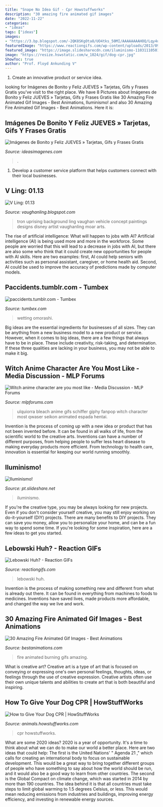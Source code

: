 ```yaml
---
title: "Snape No Idea Gif - Cpr Howstuffworks"
description: "30 amazing fire animated gif images"
date: "2022-11-22"
categories:
- "ideas"
tags: ["ideas"]
images:
- "https://3.bp.blogspot.com/-2QK8SKgOta8/UO4tks_50MI/AAAAAAAAHOQ/Lqy4uiZElrM/s1600/bridgebgb.jpg"
featuredImage: "https://www.reactiongifs.com/wp-content/uploads/2013/09/huh.gif"
featured_image: "https://image.slidesharecdn.com/iluminismo-110311105019-phpapp02/95/iluminismo-1-728.jpg?cb=1299840690"
image: "https://resize.hswstatic.com/w_1024/gif/dog-cpr.jpg"
ShowToc: true
author: "Prof. Floyd Ankunding V"
---
```



1. Create an innovative product or service idea.

	

		
looking for Imágenes de Bonito y Feliz JUEVES » Tarjetas, Gifs y Frases Gratis you've visit to the right place. We have 8 Pictures about Imágenes de Bonito y Feliz JUEVES » Tarjetas, Gifs y Frases Gratis like 30 Amazing Fire Animated Gif Images - Best Animations, Iluminismo! and also 30 Amazing Fire Animated Gif Images - Best Animations. Here it is:
		
    
## Imágenes De Bonito Y Feliz JUEVES » Tarjetas, Gifs Y Frases Gratis

<img loading=lazy src="https://ideasimagenes.com/wp-content/uploads/2021/02/Jueves36.gif" onerror="this.onerror=null;this.src='https://tse3.mm.bing.net/th?id=OIP.iM46J4JJIruvjn-Blh2PigAAAA&amp;pid=15.1';" alt="Imágenes de Bonito y Feliz JUEVES » Tarjetas, Gifs y Frases Gratis">

_Source: ideasimagenes.com_

>. 

	

1. Develop a customer service platform that helps customers connect with their local businesses.

    
## V Ling: 01.13

<img loading=lazy src="https://3.bp.blogspot.com/-2QK8SKgOta8/UO4tks_50MI/AAAAAAAAHOQ/Lqy4uiZElrM/s1600/bridgebgb.jpg" onerror="this.onerror=null;this.src='https://tse2.mm.bing.net/th?id=OIP.IyaIo-KsvvLd9n114rEDagHaEK&amp;pid=15.1';" alt="V Ling: 01.13">

_Source: vaughanling.blogspot.com_

>tron uprising background ling vaughan vehicle concept paintings designs disney artist vaughanling moar arts. 

	

The rise of artificial intelligence: What will happen to jobs with AI?
Artificial intelligence (AI) is being used more and more in the workforce. Some people are worried that this will lead to a decrease in jobs with AI, but there are also some who think that it could create new opportunities for people with AI skills. Here are two examples: first, AI could help seniors with activities such as personal assistant, caregiver, or home health aid. Second, AI could be used to improve the accuracy of predictions made by computer models.

    
## Paccidents.tumblr.com - Tumbex

<img loading=lazy src="https://64.media.tumblr.com/494508bf7646a3dcfc12e171f471d4d6/tumblr_p53xdd7tpE1rcwmjgo1_250.gifv" onerror="this.onerror=null;this.src='https://tse4.mm.bing.net/th?id=OIP.Zd9wfqQvMdBElFqDcjJcAgAAAA&amp;pid=15.1';" alt="paccidents.tumblr.com - Tumbex">

_Source: tumbex.com_

>wetting omorashi. 

	

Big ideas are the essential ingredients for businesses of all sizes. They can be anything from a new business model to a new product or service. However, when it comes to big ideas, there are a few things that always have to be in place. These include creativity, risk-taking, and determination. If these three qualities are lacking in your business, you may not be able to make it big.

    
## Witch Anime Character Are You Most Like - Media Discussion - MLP Forums

<img loading=lazy src="https://mlpforums.com/uploads/post_images/img-2754527-1-giphy.gif" onerror="this.onerror=null;this.src='https://tse4.mm.bing.net/th?id=OIP.DbhddpX5znBrj3_dVt0JaQHaDu&amp;pid=15.1';" alt="Witch anime character are you most like - Media Discussion - MLP Forums">

_Source: mlpforums.com_

>ulquiorra bleach anime gifs schiffer giphy fanpop witch character most qwaser seikon animated espada hentai. 

	

Invention is the process of coming up with a new idea or product that has not been invented before. It can be found in all walks of life, from the scientific world to the creative arts. Inventions can have a number of different purposes, from helping people to suffer less heart disease to making everyday products more efficient. From technology to health care, innovation is essential for keeping our world running smoothly.

    
## Iluminismo!

<img loading=lazy src="https://image.slidesharecdn.com/iluminismo-110311105019-phpapp02/95/iluminismo-1-728.jpg?cb=1299840690" onerror="this.onerror=null;this.src='https://tse4.mm.bing.net/th?id=OIP.xw_2cZ2qDSXHuQ52NkHFHwHaFj&amp;pid=15.1';" alt="Iluminismo!">

_Source: pt.slideshare.net_

>iluminismo. 

	

If you're the creative type, you may be always looking for new projects. Even if you don't consider yourself creative, you may still enjoy working on do-it-yourself (DIY) projects. There are many benefits to DIY projects. They can save you money, allow you to personalize your home, and can be a fun way to spend some time. If you're looking for some inspiration, here are a few ideas to get you started.

    
## Lebowski Huh? - Reaction GIFs

<img loading=lazy src="https://www.reactiongifs.com/wp-content/uploads/2013/09/huh.gif" onerror="this.onerror=null;this.src='https://tse4.mm.bing.net/th?id=OIP.n4Lc5mPZLlND8wMspe7q_gHaFj&amp;pid=15.1';" alt="Lebowski Huh? - Reaction GIFs">

_Source: reactiongifs.com_

>lebowski huh. 

	

Invention is the process of making something new and different from what is already out there. It can be found in everything from machines to foods to medicines. Inventions have saved lives, made products more affordable, and changed the way we live and work.

    
## 30 Amazing Fire Animated Gif Images - Best Animations

<img loading=lazy src="https://bestanimations.com/Nature/Fire/lightbulb-fire-animated-gif.gif" onerror="this.onerror=null;this.src='https://tse3.mm.bing.net/th?id=OIP.JBxmO_LQtcQMXDe6EDsVmQHaHa&amp;pid=15.1';" alt="30 Amazing Fire Animated Gif Images - Best Animations">

_Source: bestanimations.com_

>fire animated burning gifs amazing. 

	

What is creative art?
Creative art is a type of art that is focused on conveying or expressing one's own personal feelings, thoughts, ideas, or feelings through the use of creative expression. Creative artists often use their own unique talents and abilities to create art that is both beautiful and inspiring.

    
## How To Give Your Dog CPR | HowStuffWorks

<img loading=lazy src="https://resize.hswstatic.com/w_1024/gif/dog-cpr.jpg" onerror="this.onerror=null;this.src='https://tse1.mm.bing.net/th?id=OIP.GDY5cn6CTohopEtFwzCMPAHaEK&amp;pid=15.1';" alt="How to Give Your Dog CPR | HowStuffWorks">

_Source: animals.howstuffworks.com_

>cpr howstuffworks. 

	

What are some 2020 ideas?
2020 is a year of opportunity. It's a time to think about what we can do to make our world a better place. Here are two ideas that could help: 
The first is the United Nations' " Agenda 21 ," which calls for creating an international body to focus on sustainable development. This would be a great way to bring together different groups of people who have something to say about how the world should be run, and it would also be a good way to learn from other countries. 
The second is the Global Compact on climate change, which was started in 2014 by more than 190 countries. The idea behind it is that all countries must take steps to limit global warming to 1.5 degrees Celsius, or less. This would mean reducing emissions from industries and buildings, improving energy efficiency, and investing in renewable energy sources.

